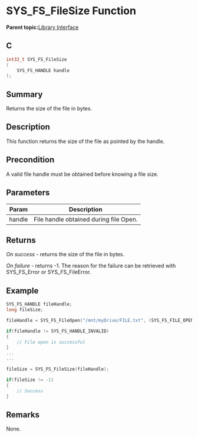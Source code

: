# SYS\_FS\_FileSize Function

**Parent topic:**[Library Interface](GUID-42556FDF-A632-49FE-8A5E-9303A926578C.md)

## C

```c
int32_t SYS_FS_FileSize
(
    SYS_FS_HANDLE handle
);
```

## Summary

Returns the size of the file in bytes.

## Description

This function returns the size of the file as pointed by the handle.

## Precondition

A valid file handle must be obtained before knowing a file size.

## Parameters

|Param|Description|
|-----|-----------|
|handle|File handle obtained during file Open.|

## Returns

*On success* - returns the size of the file in bytes.

*On failure* - returns -1. The reason for the failure can be retrieved with<br />SYS\_FS\_Error or SYS\_FS\_FileError.

## Example

```c
SYS_FS_HANDLE fileHandle;
long fileSize;

fileHandle = SYS_FS_FileOpen("/mnt/myDrive/FILE.txt", (SYS_FS_FILE_OPEN_READ));

if(fileHandle != SYS_FS_HANDLE_INVALID)
{
    // File open is successful
}
...
...

fileSize = SYS_FS_FileSize(fileHandle);

if(fileSize != -1)
{
    // Success
}
```

## Remarks

None.

